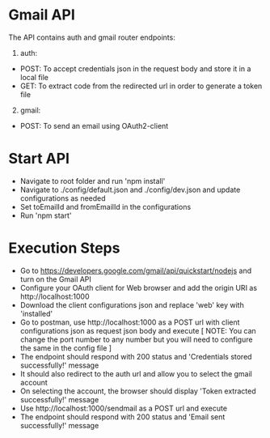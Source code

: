 # Gmail API
The API contains auth and gmail router endpoints:
1. auth:
- POST: To accept credentials json in the request body and store it in a local file
- GET: To extract code from the redirected url in order to generate a token file
2. gmail:
- POST: To send an email using OAuth2-client

# Start API 
- Navigate to root folder and run 'npm install'
- Navigate to ./config/default.json and ./config/dev.json and update configurations as needed
- Set toEmailId and fromEmailId in the configurations
- Run 'npm start'

# Execution Steps
- Go to https://developers.google.com/gmail/api/quickstart/nodejs and turn on the Gmail API
- Configure your OAuth client for Web browser and add the origin URI as http://localhost:1000
- Download the client configurations json and replace 'web' key with 'installed'
- Go to postman, use http://localhost:1000 as a POST url with client configurations json as request json body and execute [ NOTE: You can change the port number to any number but you will need to configure the same in the config file ]
- The endpoint should respond with 200 status and 'Credentials stored successfully!' message
- It should also redirect to the auth url and allow you to select the gmail account
- On selecting the account, the browser should display 'Token extracted successfully!' message
- Use http://localhost:1000/sendmail as a POST url and execute
- The endpoint should respond with 200 status and 'Email sent successfully!' message
